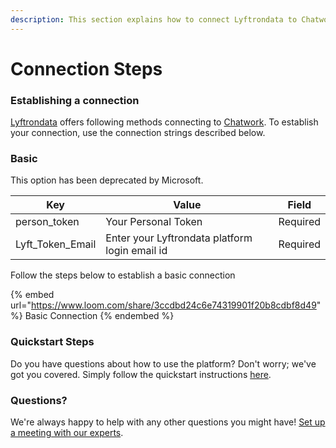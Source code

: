 ```yaml
---
description: This section explains how to connect Lyftrondata to Chatwork.
---
```


# Connection Steps

### Establishing a connection

[Lyftrondata](https://www.lyftrondata.com) offers following methods connecting to [Chatwork](https://www.lyftrondata.com/integration/business-analytics/chatwork/). To establish your connection, use the connection strings described below.

### Basic

This option has been deprecated by Microsoft.

| Key                | Value                                          | Field    |
| ------------------ | ---------------------------------------------- | -------- |
| person\_token      | Your Personal Token                            | Required |
| Lyft\_Token\_Email | Enter your Lyftrondata platform login email id | Required |

Follow the steps below to establish a basic connection

{% embed url="https://www.loom.com/share/3ccdbd24c6e74319901f20b8cdbf8d49" %}
Basic Connection
{% endembed %}

### Quickstart Steps

Do you have questions about how to use the platform? Don't worry; we've got you covered. Simply follow the quickstart instructions [here](README.md).

### Questions? <a href="#questions" id="questions"></a>

We're always happy to help with any other questions you might have! [Set up a meeting with our experts](https://www.lyftrondata.com/book-a-meeting/).
